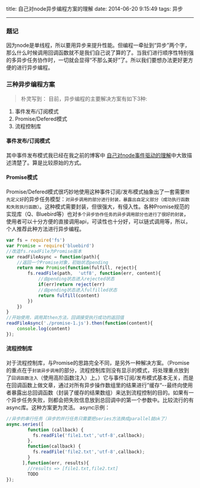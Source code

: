 title: 自己对node异步编程方案的理解
date: 2014-06-20 9:15:49
tags: 异步

---
### 题记
因为node是单线程，所以要用异步来提升性能。但编程一牵扯到“异步”两个字，那么什么时候调用回调函数就不是我们自己说了算的了。当我们进行顺序性特别强的多异步任务协作时，一切就会显得“不那么美好”了。所以我们要想办法更好更方便的进行异步编程。

### 三种异步编程方案
<!-- more -->
>朴灵写到：
目前，异步编程的主要解决方案有如下3种:
1. 事件发布/订阅模式
2. Promise/Defered模式
3. 流程控制库

#### 事件发布/订阅模式
其中事件发布模式我已经在我之前的博客中
[自己对node事件驱动的理解](http://blog.lwdle.xin/2015/09/15/nodeevent/#more "自己对node事件驱动的理解")中大致描述清楚了。算是比较原始的方式。
#### Promise模式
Promise/Defered模式很巧妙地使用这种事件订阅/发布模式抽象出了一套需要`预先定义好`的异步任务模型：`对异步调用的部分进行封装，暴露出自定义部分（成功执行函数和失败执行函数）`。这种模式需要封装，但很强大，有侵入性。各种Promise规范的实现库（Q、Bluebird等）也对`多个异步协作任务的异步调用部分也进行了很好的封装`，使用者可以十分方便的直接调用api，可读性也十分好，可以链式调用等，所以，个人推荐此种方法进行异步编程。
```javascript
var fs = require('fs')
var Promise = require('bluebird')
//改造fs.readFile为Promise版本
var readFileAsync = function(path){
	//返回一个Promise对象，初始状态pending
	return new Promise(function(fulfill, reject){
		fs.readFile(path,  'utf8', function(err, content){
			//由pending状态进入rejected状态
			if(err)return reject(err)
			//由pending状态进入fulfilled状态
			return fulfill(content)
		})
	})
}
//开始使用，调用其then方法，回调接受执行成功的返回值
readFileAsync('./promise-1.js').then(function(content){
	console.log(content)
});
```
#### 流程控制库
对于流程控制库，与Promise的思路完全不同，是另外一种解决方案。（Promise的重点在于`封装异步调用`的部分，流程控制库则没有显示的模式，将处理重点放到了`回调函数注入`（使用高阶函数注入）上。）它与事件订阅/发布模式基本无关，而是在回调函数上做文章，通过对所有异步操作数组里的结果进行”缓存“--最终向使用者暴露出总回调函数（封装了缓存的结果数组）来达到流程控制的目的。如果有一个异步任务失败，则都会把失败信息放到总回调中的第一个参数中。比较流行的有async库。这种方案更为灵活。
async示例：
```javascript
//异步的串行任务（异步的并行任务只需要把series方法换成parallel就ok了）
async.series([
        function (callback) {
          fs.readFile('file1.txt','utf-8',callback);
        },
        function(callback) {
          fs.readFile('file2.txt','utf-8',callback);
        }
      ],function(err, results){
        //results => [file1.txt,file2.txt]
        TODO
});
```